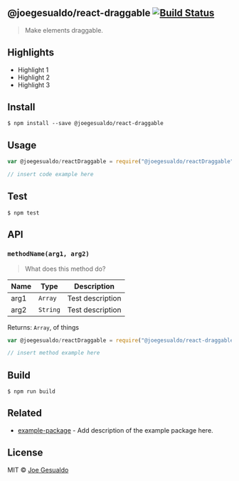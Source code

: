 ## @joegesualdo/react-draggable [![Build Status](https://travis-ci.org/joegesualdo/react-draggable.svg?branch=master)](https://travis-ci.org/joegesualdo/react-draggable)
> Make elements draggable.

## Highlights

- Highlight 1
- Highlight 2
- Highlight 3

## Install
```
$ npm install --save @joegesualdo/react-draggable 
```

## Usage
```javascript
var @joegesualdo/reactDraggable = require("@joegesualdo/reactDraggable").default

// insert code example here
```

## Test
```
$ npm test
```
## API
### `methodName(arg1, arg2)`
> What does this method do?

| Name | Type | Description |
|------|------|-------------|
| arg1 | `Array` | Test description|
| arg2 | `String` | Test description|

Returns: `Array`, of things

```javascript
var @joegesualdo/reactDraggable = require("@joegesualdo/react-draggable").default

// insert method example here
```
## Build
```
$ npm run build
```

## Related
- [example-package]() - Add description of the example package here.

## License
MIT © [Joe Gesualdo]()
